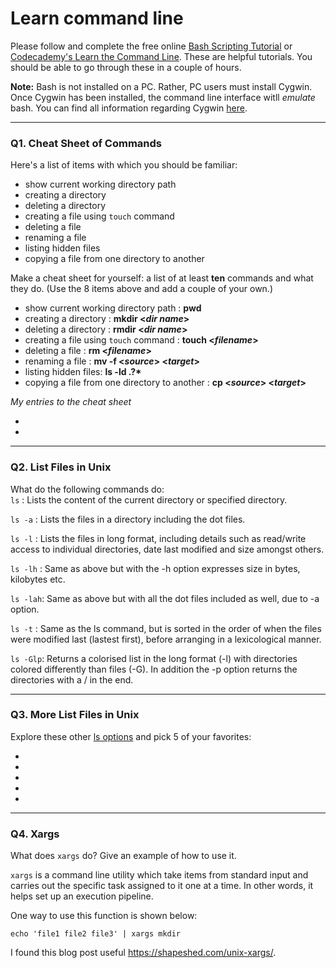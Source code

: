 # Learn command line

Please follow and complete the free online [Bash Scripting Tutorial](https://ryanstutorials.net/bash-scripting-tutorial/) or [Codecademy's Learn the Command Line](https://www.codecademy.com/learn/learn-the-command-line). These are helpful tutorials. You should be able to go through these in a couple of hours.

**Note:** Bash is not installed on a PC. Rather, PC users must install Cygwin. Once Cygwin has been installed, the command line interface witll _emulate_ bash. You can find all information regarding Cygwin [here](https://www.cygwin.com/).

---

### Q1.  Cheat Sheet of Commands  

Here's a list of items with which you should be familiar:  
* show current working directory path
* creating a directory
* deleting a directory
* creating a file using `touch` command
* deleting a file
* renaming a file
* listing hidden files
* copying a file from one directory to another

Make a cheat sheet for yourself: a list of at least **ten** commands and what they do.  (Use the 8 items above and add a couple of your own.)  

* show current working directory path : **pwd**
* creating a directory : **mkdir <_dir name_>**
* deleting a directory : **rmdir <_dir name_>**
* creating a file using `touch` command : **touch <_filename_>**
* deleting a file : **rm <_filename_>**
* renaming a file : **mv -f <_source_> <_target_>**
* listing hidden files: __ls -ld .?*__
* copying a file from one directory to another : **cp <_source_> <_target_>**

_My entries to the cheat sheet_

* 
*
---

### Q2.  List Files in Unix   

What do the following commands do:  
`ls`     : Lists the content of the current directory or specified directory.

`ls -a`  : Lists the files in a directory including the dot files. 

`ls -l`  : Lists the files in long format, including details such as read/write access to individual directories, date last modified and size amongst others.

`ls -lh` : Same as above but with the -h option expresses size in bytes, kilobytes etc. 

`ls -lah`: Same as above but with all the dot files included as well, due to -a option.

`ls -t`  : Same as the ls command, but is sorted in the order of when the files were modified last (lastest first), before arranging in a lexicological manner.

`ls -Glp`: Returns a colorised list in the long format (-l) with directories colored differently than files (-G). In addition the -p option returns the directories with a / in the end. 


---

### Q3.  More List Files in Unix  

Explore these other [ls options](http://www.techonthenet.com/unix/basic/ls.php) and pick 5 of your favorites:

* 
*
*
*
*


---

### Q4.  Xargs   

What does `xargs` do? Give an example of how to use it.

`xargs` is a command line utility which take items from standard input and carries out the specific task assigned to it one at a time. In other words, it helps set up an execution pipeline.

One way to use this function is shown below: 

```
echo 'file1 file2 file3' | xargs mkdir
```

I found this blog post useful https://shapeshed.com/unix-xargs/.

 

